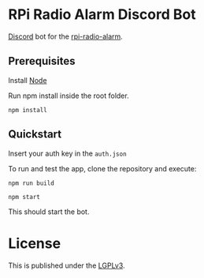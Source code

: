 # RPi Radio Alarm Discord Bot

[Discord](https://discordapp.com/) bot for the [rpi-radio-alarm](https://github.com/bb4L/rpi-radio-alarm).

## Prerequisites
Install [Node](https://nodejs.org/en/)

Run npm install inside the root folder.
```
npm install
```

## Quickstart
Insert your auth key in the `auth.json`

To run and test the app, clone the repository and execute:
```
npm run build
```
```
npm start
```

This should start the bot.


# License

This is published under the [LGPLv3](LICENSE).
